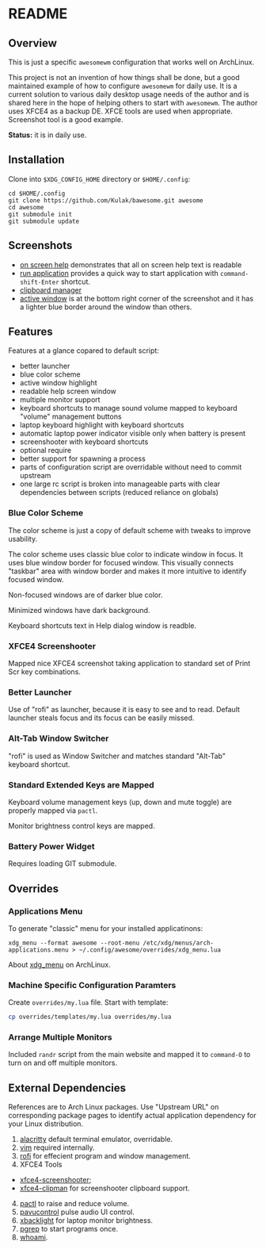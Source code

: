 # README

## Overview

This is just a specific `awesomewm` configuration that works well on ArchLinux.

This project is not an invention of how things shall be done, but a good maintained example of how to configure `awesomewm` for daily use.  It is a current solution to various daily desktop usage needs of the author and is shared here in the hope of helping others to start with `awesomewm`.  The author uses XFCE4 as a backup DE. XFCE tools are used when appropriate.  Screenshot tool is a good example.

**Status:** it is in daily use.

## Installation

Clone into `$XDG_CONFIG_HOME` directory or `$HOME/.config`:

```
cd $HOME/.config
git clone https://github.com/Kulak/bawesome.git awesome
cd awesome
git submodule init
git submodule update
```

## Screenshots

- [on screen help](doc/images/on-screen-help.png) demonstrates that all on screen help text is readable
- [run application](doc/images/rofi.png) provides a quick way to start application with `command-shift-Enter` shortcut.
- [clipboard manager](doc/images/clipboard-manager.png)
- [active window](doc/images/active-window.png) is at the bottom right corner of the screenshot and it has a lighter blue border around the window than others.

## Features

Features at a glance copared to default script:

- better launcher
- blue color scheme
- active window highlight
- readable help screen window
- multiple monitor support
- keyboard shortcuts to manage sound volume mapped to keyboard "volume" management buttons
- laptop keyboard highlight with keyboard shortcuts
- automatic laptop power indicator visible only when battery is present
- screenshooter with keyboard shortcuts
- optional require
- better support for spawning a process
- parts of configuration script are overridable without need to commit upstream
- one large rc script is broken into manageable parts with clear dependencies between scripts (reduced reliance on globals)

### Blue Color Scheme

The color scheme is just a copy of default scheme with tweaks to improve usability.

The color scheme uses classic blue color to indicate window in focus.  It uses blue window border for focused window.  This visually connects "taskbar" area with window border and makes it more intuitive to identify focused window.

Non-focused windows are of darker blue color.

Minimized windows have dark background.

Keyboard shortcuts text in Help dialog window is readble. 

### XFCE4 Screenshooter

Mapped nice XFCE4 screenshot taking application to standard set of Print Scr key combinations.

### Better Launcher

Use of "rofi" as launcher, because it is easy to see and to read.  Default launcher steals focus and its focus can be easily missed.

### Alt-Tab Window Switcher

"rofi" is used as Window Switcher and matches standard "Alt-Tab" keyboard shortcut.

### Standard Extended Keys are Mapped

Keyboard volume management keys (up, down and mute toggle) are properly mapped via `pactl`.

Monitor brightness control keys are mapped.

### Battery Power Widget

Requires loading GIT submodule.

## Overrides

### Applications Menu

To generate "classic" menu for your installed applicatinons:

    xdg_menu --format awesome --root-menu /etc/xdg/menus/arch-applications.menu > ~/.config/awesome/overrides/xdg_menu.lua

About [xdg_menu](https://wiki.archlinux.org/title/Xdg-menu) on ArchLinux.

### Machine Specific Configuration Paramters

Create `overrides/my.lua` file.  Start with template:

```sh
cp overrides/templates/my.lua overrides/my.lua
```

### Arrange Multiple Monitors

Included `randr` script from the main website and mapped it to `command-O` to turn on and off multiple monitors.

## External Dependencies

References are to Arch Linux packages.  Use "Upstream URL" on corresponding package pages to identify actual application dependency for your Linux distribution.

1. [alacritty](https://archlinux.org/packages/community/x86_64/alacritty/) default terminal emulator, overridable.
2. [vim](https://archlinux.org/packages/extra/x86_64/vim/) required internally.
3. [rofi](https://archlinux.org/packages/community/x86_64/rofi/) for effecient program and window management.
3. XFCE4 Tools
- [xfce4-screenshooter](https://archlinux.org/packages/extra/x86_64/xfce4-screenshooter/);
- [xfce4-clipman](https://archlinux.org/packages/extra/x86_64/xfce4-clipman-plugin/) for screenshooter clipboard support.
4. [pactl](https://archlinux.org/packages/extra/x86_64/libpulse/) to raise and reduce volume.
5. [pavucontrol](https://archlinux.org/packages/extra/x86_64/pavucontrol/) pulse audio UI control.
6. [xbacklight](https://archlinux.org/packages/extra/x86_64/xorg-xbacklight/) for laptop monitor brightness.
7. [pgrep](https://archlinux.org/packages/core/x86_64/procps-ng/) to start programs once.
8. [whoami](https://archlinux.org/packages/core/x86_64/coreutils/).